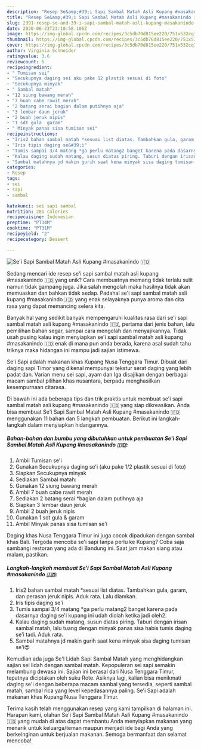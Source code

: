 ```yaml
---
description: "Resep Se&amp;#39;i Sapi Sambal Matah Asli Kupang #masakanindo 🇮🇩 yang Bisa Manjain Lidah"
title: "Resep Se&amp;#39;i Sapi Sambal Matah Asli Kupang #masakanindo 🇮🇩 yang Bisa Manjain Lidah"
slug: 2391-resep-se-and-39-i-sapi-sambal-matah-asli-kupang-masakanindo-yang-bisa-manjain-lidah
date: 2020-06-23T23:10:58.106Z
image: https://img-global.cpcdn.com/recipes/3c5db70d815ee220/751x532cq70/sei-sapi-sambal-matah-asli-kupang-masakanindo-🇮🇩-foto-resep-utama.jpg
thumbnail: https://img-global.cpcdn.com/recipes/3c5db70d815ee220/751x532cq70/sei-sapi-sambal-matah-asli-kupang-masakanindo-🇮🇩-foto-resep-utama.jpg
cover: https://img-global.cpcdn.com/recipes/3c5db70d815ee220/751x532cq70/sei-sapi-sambal-matah-asli-kupang-masakanindo-🇮🇩-foto-resep-utama.jpg
author: Virginia Schneider
ratingvalue: 3.6
reviewcount: 6
recipeingredient:
- " Tumisan sei"
- "Secukupnya daging sei aku pake 12 plastik sesuai di foto"
- "Secukupnya minyak"
- " Sambal matah"
- "12 siung bawang merah"
- "7 buah cabe rawit merah"
- "2 batang serai bagian dalam putihnya aja"
- "3 lembar daun jeruk"
- "2 buah jeruk nipis"
- "1 sdt gula  garam"
- " Minyak panas sisa tumisan sei"
recipeinstructions:
- "Iris2 bahan sambal matah *sesuai list diatas. Tambahkan gula, garam, dan perasan jeruk nipis. Aduk rata. Lalu diamkan."
- "Iris tipis daging se&#39;i"
- "Tumis sampai 3/4 matang *ga perlu matang2 banget karena pada dasarnya daging se&#39;i kupang ini udah diolah ketika jadi oleh2."
- "Kalau daging sudah matang, susun diatas piring. Taburi dengan irisan sambal matah, lalu tuang dengan minyak panas sisa habis tumis daging se&#39;i tadi. Aduk rata."
- "Sambal matahnya jd makin gurih saat kena minyak sisa daging tumisan se&#39;i😍"
categories:
- Resep
tags:
- sei
- sapi
- sambal

katakunci: sei sapi sambal 
nutrition: 281 calories
recipecuisine: Indonesian
preptime: "PT34M"
cooktime: "PT31M"
recipeyield: "2"
recipecategory: Dessert

---
```



![Se&#39;i Sapi Sambal Matah Asli Kupang #masakanindo 🇮🇩](https://img-global.cpcdn.com/recipes/3c5db70d815ee220/751x532cq70/sei-sapi-sambal-matah-asli-kupang-masakanindo-🇮🇩-foto-resep-utama.jpg)

Sedang mencari ide resep se&#39;i sapi sambal matah asli kupang #masakanindo 🇮🇩 yang unik? Cara membuatnya memang tidak terlalu sulit namun tidak gampang juga. Jika salah mengolah maka hasilnya tidak akan memuaskan dan bahkan tidak sedap. Padahal se&#39;i sapi sambal matah asli kupang #masakanindo 🇮🇩 yang enak selayaknya punya aroma dan cita rasa yang dapat memancing selera kita.

Banyak hal yang sedikit banyak mempengaruhi kualitas rasa dari se&#39;i sapi sambal matah asli kupang #masakanindo 🇮🇩, pertama dari jenis bahan, lalu pemilihan bahan segar, sampai cara mengolah dan menyajikannya. Tidak usah pusing kalau ingin menyiapkan se&#39;i sapi sambal matah asli kupang #masakanindo 🇮🇩 enak di mana pun anda berada, karena asal sudah tahu triknya maka hidangan ini mampu jadi sajian istimewa.

Se&#39;i Sapi adalah makanan khas Kupang Nusa Tenggara Timur. Dibuat dari daging sapi Timor yang dikenal mempunyai tekstur serat daging yang lebih padat dan. Varian menu sei sapi, ayam dan Iga disajikan dengan berbagai macam sambal pilihan khas nusantara, berpadu menghasilkan kesempurnaan citarasa.


Di bawah ini ada beberapa tips dan trik praktis untuk membuat se&#39;i sapi sambal matah asli kupang #masakanindo 🇮🇩 yang siap dikreasikan. Anda bisa membuat Se&#39;i Sapi Sambal Matah Asli Kupang #masakanindo 🇮🇩 menggunakan 11 bahan dan 5 langkah pembuatan. Berikut ini langkah-langkah dalam menyiapkan hidangannya.

<!--inarticleads1-->

##### Bahan-bahan dan bumbu yang dibutuhkan untuk pembuatan Se&#39;i Sapi Sambal Matah Asli Kupang #masakanindo 🇮🇩:

1. Ambil  Tumisan se&#39;i
1. Gunakan Secukupnya daging se&#39;i (aku pake 1/2 plastik sesuai di foto)
1. Siapkan Secukupnya minyak
1. Sediakan  Sambal matah:
1. Gunakan 12 siung bawang merah
1. Ambil 7 buah cabe rawit merah
1. Sediakan 2 batang serai *bagian dalam putihnya aja
1. Siapkan 3 lembar daun jeruk
1. Ambil 2 buah jeruk nipis
1. Gunakan 1 sdt gula &amp; garam
1. Ambil  Minyak panas sisa tumisan se&#39;i


Daging khas Nusa Tenggara Timur ini juga cocok dipadukan dengan sambal khas Bali. Tergoda mencoba se&#39;i sapi tanpa perlu ke Kupang? Coba saja sambangi restoran yang ada di Bandung ini. Saat jam makan siang atau malam, pastikan. 

<!--inarticleads2-->

##### Langkah-langkah membuat Se&#39;i Sapi Sambal Matah Asli Kupang #masakanindo 🇮🇩:

1. Iris2 bahan sambal matah *sesuai list diatas. Tambahkan gula, garam, dan perasan jeruk nipis. Aduk rata. Lalu diamkan.
1. Iris tipis daging se&#39;i
1. Tumis sampai 3/4 matang *ga perlu matang2 banget karena pada dasarnya daging se&#39;i kupang ini udah diolah ketika jadi oleh2.
1. Kalau daging sudah matang, susun diatas piring. Taburi dengan irisan sambal matah, lalu tuang dengan minyak panas sisa habis tumis daging se&#39;i tadi. Aduk rata.
1. Sambal matahnya jd makin gurih saat kena minyak sisa daging tumisan se&#39;i😍


Kemudian ada juga Se&#39;I Lidah Sapi Sambal Matah yang menghidangkan sajian sei lidah dengan sambal matah. Kepopuleran sei sapi semakin melambung dewasa ini. Sajian ini berasal dari Nusa Tenggara Timur, tepatnya diciptakan oleh suku Rote. Asiknya lagi, kalian bisa menikmati daging se&#39;i dengan beberapa macam sambal yang tersedia, seperti sambal matah, sambal rica yang level kepedasannya paling. Se&#39;i Sapi adalah makanan khas Kupang Nusa Tenggara Timur. 

Terima kasih telah menggunakan resep yang kami tampilkan di halaman ini. Harapan kami, olahan Se&#39;i Sapi Sambal Matah Asli Kupang #masakanindo 🇮🇩 yang mudah di atas dapat membantu Anda menyiapkan makanan yang menarik untuk keluarga/teman maupun menjadi ide bagi Anda yang berkeinginan untuk berjualan makanan. Semoga bermanfaat dan selamat mencoba!
